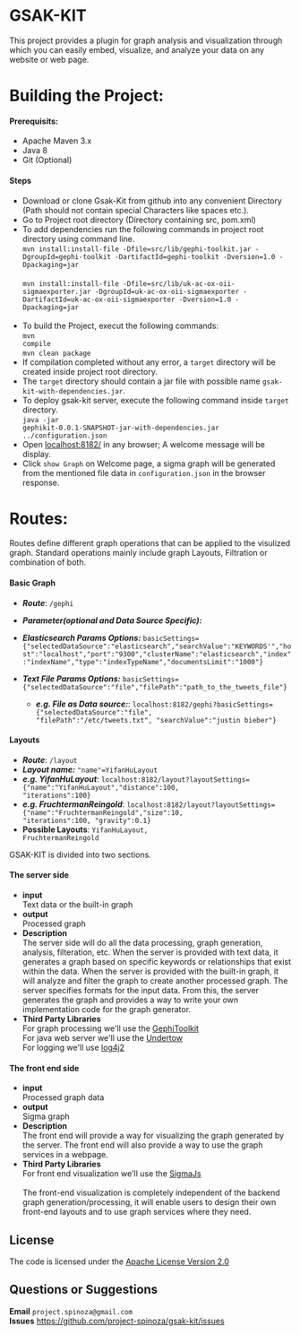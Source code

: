 
# GSAK-KIT 

This project provides a plugin for graph analysis and visualization through which you can easily embed, visualize, and analyze your data on any website or web page.<br>

# Building the Project:

#### Prerequisits: 
  * Apache Maven 3.x <br>
  * Java 8 <br>
  * Git (Optional)<br>

#### Steps 
  * Download or clone Gsak-Kit from github into any convenient Directory (Path should not contain special Characters like spaces etc.). <br>
  * Go to Project root directory (Directory containing src, pom.xml) <br>
  * To add dependencies run the following commands in project root directory using command line.</br>
     `mvn install:install-file -Dfile=src/lib/gephi-toolkit.jar -DgroupId=gephi-toolkit -DartifactId=gephi-toolkit -Dversion=1.0 -Dpackaging=jar`</br></br>
     `mvn install:install-file -Dfile=src/lib/uk-ac-ox-oii-sigmaexporter.jar -DgroupId=uk-ac-ox-oii-sigmaexporter -DartifactId=uk-ac-ox-oii-sigmaexporter -Dversion=1.0 -Dpackaging=jar`</br></br>
  * To build the Project, execut the following commands:<br>
      <code>mvn compile</code><br>
      <code>mvn clean package</code><br>
  * If compilation completed without any error, a <code>target</code> directory will be created inside project root directory. <br>
  * The <code>target</code> directory should contain a jar file with possible name <code>gsak-kit-with-dependencies.jar</code>.<br>
  * To deploy gsak-kit server, execute the following command inside <code>target</code> directory.<br>
      <code>java -jar gephikit-0.0.1-SNAPSHOT-jar-with-dependencies.jar ../configuration.json</code><br>
  * Open <a href="localhost:8182/">localhost:8182/</a> in any browser; A welcome message will be display.<br>
  * Click `show Graph` on Welcome page, a sigma graph will be generated from the mentioned file data in <code>configuration.json</code> in the browser response.<br>
  
# Routes:
  Routes define different graph operations that can be applied to the visulized graph. Standard operations mainly include  graph Layouts, Filtration or combination of both.
#### Basic Graph
  * *__Route__*: <code>/gephi</code> <br>
  * *__Parameter(optional and Data Source Specific):__*
  * *__Elasticsearch Params Options:__* <code>basicSettings={"selectedDataSource":"elasticsearch","searchValue":"KEYWORDS'","host":"localhost","port":"9300","clusterName":"elasticsearch","index":"indexName","type":"indexTypeName","documentsLimit":"1000"}</code> <br>

* *__Text File Params Options:__* <code>basicSettings={"selectedDataSource":"file","filePath":"path_to_the_tweets_file"}</code> <br>
  * *__e.g. File as Data source:__*: <code>localhost:8182/gephi?basicSettings={"selectedDataSource":"file", "filePath":"/etc/tweets.txt", "searchValue":"justin bieber"} </code> <br>
#### Layouts
  * *__Route__*: <code>/layout</code> <br>
  * *__Layout name:__* <code>"name"=YifanHuLayout</code> <br>
  * *__e.g. YifanHuLayout__*: <code>localhost:8182/layout?layoutSettings={"name":"YifanHuLayout","distance":100, "iterations":100}</code> <br>
  * *__e.g. FruchtermanReingold__*: <code>localhost:8182/layout?layoutSettings={"name":"FruchtermanReingold","size":10, "iterations":100, "gravity":0.1}</code> <br>
  * __Possible Layouts__: <code>YifanHuLayout, FruchtermanReingold</code>


GSAK-KIT is divided into two sections.
#### The server side 
  * **input** <br>Text data or the built-in graph<br>
  * **output**<br>Processed graph<br>
  * **Description** <br>
 The server side will do all the data processing, graph generation, analysis, filteration, etc.
 When the server is provided with text data, it generates a graph based on specific keywords or relationships that exist   within the data.
 When the server is provided with the built-in graph, it will analyze and filter the graph to create another processed graph.  The server specifies formats for the input data. From this, the server generates the graph and provides a way to write your  own implementation code for the graph generator. <br>
  * **Third Party Libraries**<br> 
For graph processing we'll use the [GephiToolkit](https://gephi.org/toolkit/) <br>
For java web server we'll use the [Undertow](https://github.com/undertow-io/undertow) <br>
For logging we'll use [log4j2](https://github.com/logentries/le_java/wiki/Log4j2)

#### The front end side 
  * **input** <br> Processed graph data <br> 
  * **output** <br> Sigma graph <br>
  * **Description** <br> The front end will provide a way for visualizing the graph generated by the server. The front end will also provide a way to use the graph services in a webpage. <br>
  * **Third Party Libraries** <br> For front end visualization we'll use the [SigmaJs](http://sigmajs.org/) <br><br>
  The front-end visualization is completely independent of the backend graph generation/processing, it will enable users to design their own front-end layouts and to use graph services where they need.
  
## License
The code is licensed under the [Apache License Version 2.0](http://www.apache.org/licenses/LICENSE-2.0)
<br>

## Questions or Suggestions
**Email** `project.spinoza@gmail.com`<br>
**Issues** https://github.com/project-spinoza/gsak-kit/issues
